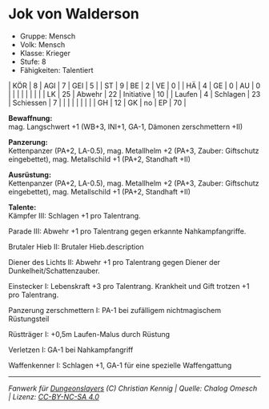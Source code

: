 # Jok von Walderson  
- Gruppe: Mensch  
- Volk: Mensch  
- Klasse: Krieger  
- Stufe: 8  
- Fähigkeiten: Talentiert  


| KÖR    | 8  | AGI      | 7  | GEI        | 5  |
| ST     | 9  | BE       | 2  | VE         | 0  |
| HÄ     | 4  | GE       | 0  | AU         | 0  |
|        |    |          |    |            |    |
| LK     | 25 | Abwehr   | 22 | Initiative | 10 |
| Laufen | 4  | Schlagen | 23 | Schiessen  | 7  |
|        |    |          |    |            |    |
| GH     | 12 | GK       | no | EP         | 70 |


**Bewaffnung:**  
mag. Langschwert +1 (WB+3, INI+1, GA-1, Dämonen zerschmettern +II)

**Panzerung:**  
Kettenpanzer (PA+2, LA-0.5), mag. Metallhelm +2 (PA+3, Zauber: Giftschutz eingebettet), mag. Metallschild +1 (PA+2, Standhaft +II)

**Ausrüstung:**  
Kettenpanzer (PA+2, LA-0.5), mag. Metallhelm +2 (PA+3, Zauber: Giftschutz eingebettet), mag. Metallschild +1 (PA+2, Standhaft +II)

**Talente:**  
Kämpfer III: Schlagen +1 pro Talentrang.

Parade III: Abwehr +1 pro Talentrang gegen erkannte Nahkampfangriffe.

Brutaler Hieb II: Brutaler Hieb.description

Diener des Lichts II: Abwehr +1 pro Talentrang gegen Diener der Dunkelheit/Schattenzauber.

Einstecker I: Lebenskraft +3 pro Talentrang. Krankheit und Gift trotzen +1 pro Talentrang.

Panzerung zerschmettern I: PA-1 bei zufälligem nichtmagischem Rüstungsteil

Rüstträger I: +0,5m Laufen-Malus durch Rüstung

Verletzen I: GA-1 bei Nahkampfangriff

Waffenkenner I: Schlagen +1, GA-1 für eine spezielle Waffengattung





___
*Fanwerk für [Dungeonslayers](https://www.dungeonslayers.net/) (C) Christian Kennig | Quelle: Chalog Omesch | Lizenz: [CC-BY-NC-SA 4.0](https://creativecommons.org/licenses/by-nc-sa/4.0/deed.de)*